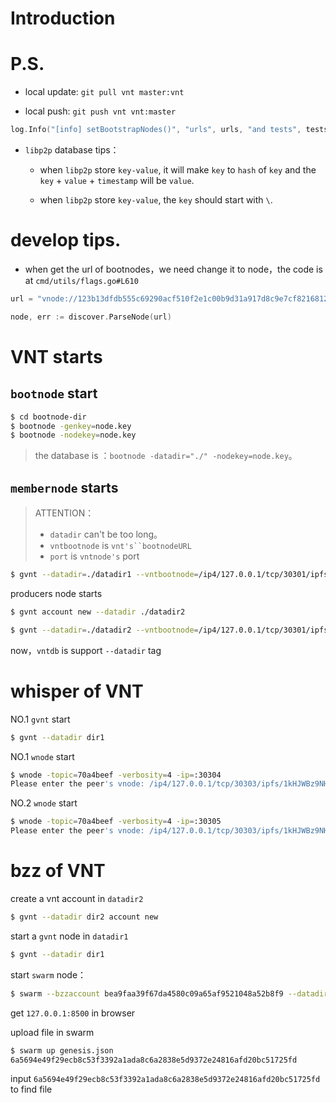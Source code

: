 # Introduction

# P.S.

* local update: `git pull vnt master:vnt`

* local push: `git push vnt vnt:master`


```go
log.Info("[info] setBootstrapNodes()", "urls", urls, "and tests", tests, "and url length", len(urls))
```

* `libp2p` database tips：

    * when `libp2p` store `key-value`, it will make `key` to `hash` of `key` and the `key` + `value` + `timestamp` will be `value`.

    * when `libp2p` store `key-value`, the `key` should start with `\`.

# develop tips.

* when get the url of bootnodes，we need change it to node，the code is at `cmd/utils/flags.go#L610`

```go
url = "vnode://123b13dfdb555c69290acf510f2e1c00b9d31a917d8c9e7cf8216812da10caffd6e242879bbae43aa09c3bd2ef49c45999bb0c502d38d8c8f9d60287f2220c0c@127.0.0.1:30301"

node, err := discover.ParseNode(url)
```

# VNT starts

## `bootnode` start

```bash
$ cd bootnode-dir
$ bootnode -genkey=node.key
$ bootnode -nodekey=node.key
```

> the database is ：`bootnode -datadir="./" -nodekey=node.key`。

## `membernode` starts 

> ATTENTION：
> * `datadir` can't be too long。
> * `vntbootnode` is `vnt's``bootnodeURL`
> * `port` is `vntnode's` port

```bash
$ gvnt --datadir=./datadir1 --vntbootnode=/ip4/127.0.0.1/tcp/30301/ipfs/QmW1zhpCHrfoyXjWRkJMaTgtfy7BiqhZfHajgK3Xnysoxx --port 30306
```

producers node starts

```bash
$ gvnt account new --datadir ./datadir2

$ gvnt --datadir=./datadir2 --vntbootnode=/ip4/127.0.0.1/tcp/30301/ipfs/QmW1zhpCHrfoyXjWRkJMaTgtfy7BiqhZfHajgK3Xnysoxx --produce --producerthreads=1 --coinbase=0xf6f5038a406a7fe78229a80850ca8ed42fe03bfd --port 30307
```

now，`vntdb` is support `--datadir` tag





# whisper of VNT

NO.1 `gvnt` start

```bash
$ gvnt --datadir dir1
```

NO.1 `wnode` start

```bash
$ wnode -topic=70a4beef -verbosity=4 -ip=:30304 
Please enter the peer's vnode: /ip4/127.0.0.1/tcp/30303/ipfs/1kHJWBz9NHQdMZt1ZmdFwknvNezNQYhcAHq6Fx3nDkNbDf6
```

NO.2 `wnode` start

```bash
$ wnode -topic=70a4beef -verbosity=4 -ip=:30305 
Please enter the peer's vnode: /ip4/127.0.0.1/tcp/30303/ipfs/1kHJWBz9NHQdMZt1ZmdFwknvNezNQYhcAHq6Fx3nDkNbDf6
```

# bzz of VNT

create a vnt account in `datadir2`

```bash
$ gvnt --datadir dir2 account new
```

start a `gvnt` node in `datadir1`

```bash
$ gvnt --datadir dir1
```

start `swarm` node：

```bash
$ swarm --bzzaccount bea9faa39f67da4580c09a65af9521048a52b8f9 --datadir=dir2 --swap-api=dir1/gvnt.ipc --nodiscover
```

get `127.0.0.1:8500` in browser

upload file in swarm

```bash
$ swarm up genesis.json
6a5694e49f29ecb8c53f3392a1ada8c6a2838e5d9372e24816afd20bc51725fd
```

input `6a5694e49f29ecb8c53f3392a1ada8c6a2838e5d9372e24816afd20bc51725fd` to find file
